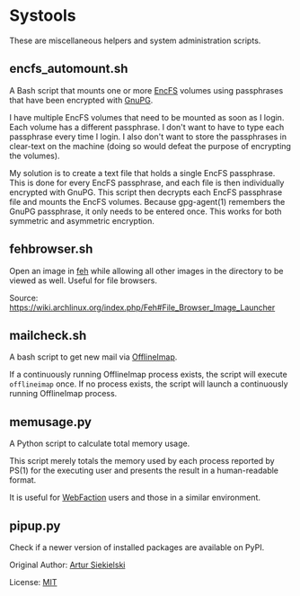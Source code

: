 Systools
========

These are miscellaneous helpers and system administration scripts.


encfs_automount.sh
------------------

A Bash script that mounts one or more [EncFS](http://www.arg0.net/encfs)
volumes using passphrases that have been encrypted with
[GnuPG](http://www.gnupg.org/).

I have multiple EncFS volumes that need to be mounted as soon as I login. Each
volume has a different passphrase. I don't want to have to type each passphrase
every time I login. I also don't want to store the passphrases in clear-text on
the machine (doing so would defeat the purpose of encrypting the volumes).

My solution is to create a text file that holds a single EncFS passphrase. This
is done for every EncFS passphrase, and each file is then individually
encrypted with GnuPG. This script then decrypts each EncFS passphrase file and
mounts the EncFS volumes. Because gpg-agent(1) remembers the GnuPG passphrase,
it only needs to be entered once. This works for both symmetric and asymmetric
encryption.


fehbrowser.sh
-------------

Open an image in [feh](http://feh.finalrewind.org/) while allowing all other
images in the directory to be viewed as well. Useful for file browsers.

Source: https://wiki.archlinux.org/index.php/Feh#File_Browser_Image_Launcher


mailcheck.sh
------------

A bash script to get new mail via [OfflineImap](http://offlineimap.org/).

If a continuously running OfflineImap process exists, the script will execute
`offlineimap` once. If no process exists, the script will launch a continuously
running OfflineImap process.


memusage.py
-----------

A Python script to calculate total memory usage.

This script merely totals the memory used by each process reported by PS(1) for
the executing user and presents the result in a human-readable format.

It is useful for [WebFaction](http://www.webfaction.com/) users and those in a
similar environment.


pipup.py
--------

Check if a newer version of installed packages are available on PyPI.

Original Author: [Artur Siekielski](http://code.activestate.com/recipes/577708-check-for-package-updates-on-pypi-works-best-in-pi/)

License: [MIT](http://opensource.org/licenses/mit-license.php/)
